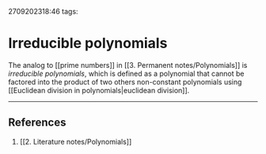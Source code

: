 2709202318:46
tags: 
# Irreducible polynomials

The analog to [[prime numbers]] in [[3. Permanent notes/Polynomials]] is *irreducible polynomials*, which is defined as a polynomial that cannot be factored into the product of two others non-constant polynomials using [[Euclidean division in polynomials|euclidean division]].

---
## References
1. [[2. Literature notes/Polynomials]]